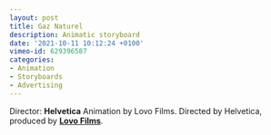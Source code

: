 ```yaml
---
layout: post
title: Gaz Naturel
description: Animatic storyboard
date: '2021-10-11 10:12:24 +0100'
vimeo-id: 629396587
categories:
- Animation
- Storyboards
- Advertising
---
```


Director: **Helvetica**
Animation by Lovo Films.
Directed by Helvetica, produced by **[Lovo Films](https://benuts.be)**.